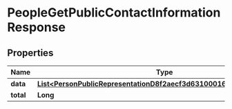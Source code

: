 

# PeopleGetPublicContactInformationResponse


## Properties

| Name | Type | Description | Notes |
|------------ | ------------- | ------------- | -------------|
|**data** | [**List&lt;PersonPublicRepresentationD8f2aecf3d63100016a77ab413a20235&gt;**](PersonPublicRepresentationD8f2aecf3d63100016a77ab413a20235.md) |  |  [optional] |
|**total** | **Long** |  |  [optional] |



